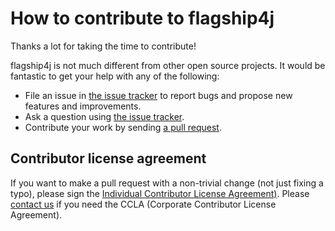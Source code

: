# How to contribute to flagship4j

Thanks a lot for taking the time to contribute! 

flagship4j is not much different from other open source projects. It would
be fantastic to get your help with any of the following:

- File an issue in [the issue tracker](https://github.com/line/flagship4j/issues)
  to report bugs and propose new features and improvements.
- Ask a question using [the issue tracker](https://github.com/line/flagship4j/issues).
- Contribute your work by sending [a pull request](https://github.com/line/flagship4j/pulls).

## Contributor license agreement

If you want to make a pull request with a non-trivial change (not just fixing a typo), please sign the
[Individual Contributor License Agreement)](https://cla-assistant.io/line/flagship4j).
Please [contact us](mailto:dl_oss_dev@linecorp.com) if you need the CCLA (Corporate Contributor License Agreement).